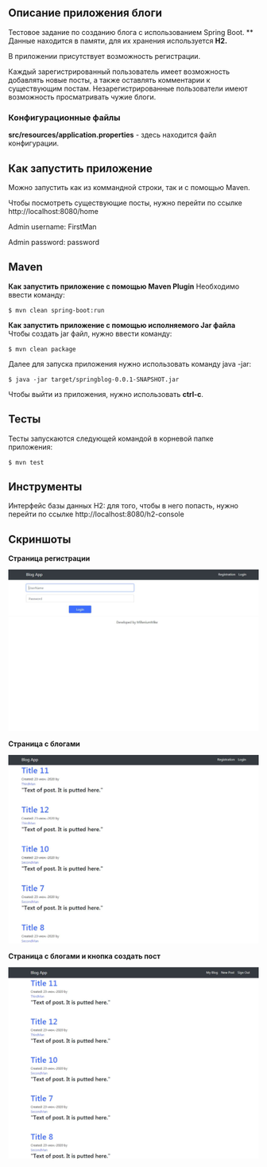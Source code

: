 
## Описание приложения блоги

Тестовое задание по созданию блога с использованием Spring Boot.
** Данные находится в памяти, для их хранения используется **H2.**

В приложении присутствует возможность регистрации.

Каждый зарегистрированный пользователь имеет возможность добавлять новые посты, а также оставлять комментарии к существующим постам. Незарегистрированные пользователи имеют возможность просматривать чужие блоги.

### Конфигурационные файлы

**src/resources/application.properties** - здесь находится файл конфигурации.

## Как запустить приложение
Можно запустить как из коммандной строки, так и с помощью Maven.

Чтобы посмотреть существующие посты, нужно перейти по ссылке http://localhost:8080/home

Admin username: FirstMan

Admin password: password

## Maven

**Как запустить приложение с помощью Maven Plugin**
Необходимо ввести команду:
```
$ mvn clean spring-boot:run
```
**Как запустить приложение с помощью исполняемого Jar файла**
Чтобы создать jar файл, нужно ввести команду:
```
$ mvn clean package
```
Далее для запуска приложения нужно использовать команду java -jar:
```
$ java -jar target/springblog-0.0.1-SNAPSHOT.jar
```
Чтобы выйти из приложения, нужно использовать **ctrl-c**.

## Тесты
Тесты запускаются следующей командой в корневой папке приложения:
```
$ mvn test
```

## Инструменты

Интерфейс базы данных H2:
для того, чтобы в него попасть, нужно перейти по ссылке http://localhost:8080/h2-console

## Скриншоты

**Страница регистрации**

![Login and registration page](screenshots/RegistrationPage.jpg "Login and registration page")


**Страница с блогами**

![Blog page](screenshots/UnregisteredViewOnPosts.jpg "Unregistered View")

**Страница с блогами и кнопка создать пост**

![Blog and make post](screenshots/FrontPage.jpg "Blogs and make post")

